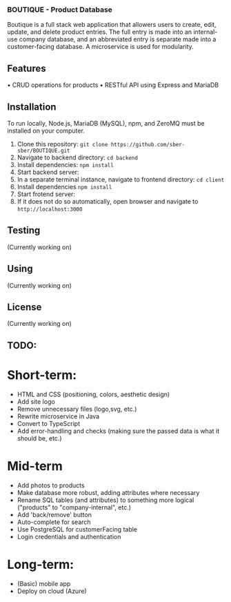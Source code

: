 ### BOUTIQUE - Product Database
Boutique is a full stack web application that allowers users to create, edit, update, and delete product entries. The full entry is made into an internal-use company database, and an abbreviated entry is separate made into a customer-facing database. A microservice is used for modularity.

## Features
  • CRUD operations for products
  • RESTful API using Express and MariaDB

## Installation
To run locally, Node.js, MariaDB (MySQL), npm, and ZeroMQ must be installed on your computer.
  1. Clone this repository: `git clone https://github.com/sber-sber/BOUTIQUE.git`
  2. Navigate to backend directory: `cd backend`
  3. Install dependencies: `npm install`
  4. Start backend server: <FI>
  5. In a separate terminal instance, navigate to frontend directory: `cd client`
  6. Install dependencies `npm install`
  7. Start frotend server: <FI>
  8. If it does not do so automatically, open browser and navigate to `http://localhost:3000`

## Testing
  (Currently working on)

## Using
  (Currently working on)

## License
  (Currently working on)

## TODO:
  # Short-term:
  - HTML and CSS (positioning, colors, aesthetic design)
  - Add site logo
  - Remove unnecessary files (logo,svg, etc.)
  - Rewrite microservice in Java
  - Convert to TypeScript
  - Add error-handling and checks (making sure the passed data is what it should be, etc.)
  # Mid-term
  - Add photos to products
  - Make database more robust, adding attributes where necessary
  - Rename SQL tables (and attributes) to something more logical ("products" to "company-internal", etc.)
  - Add 'back/remove' button
  - Auto-complete for search
  - Use PostgreSQL for customerFacing table
  - Login credentials and authentication
  # Long-term:
  - (Basic) mobile app 
  - Deploy on cloud (Azure)
